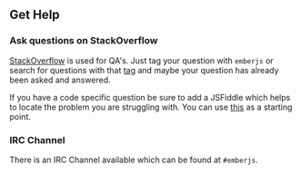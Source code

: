 ## Get Help

### Ask questions on StackOverflow

[StackOverflow](http://stackoverflow.com) is used for QA's. Just tag your question with ```emberjs``` or search for questions with that [tag](http://stackoverflow.com/questions/tagged/emberjs) and maybe your question has already been asked and answered.

If you have a code specific question be sure to add a JSFiddle which helps to locate the problem you are struggling with. You can use [this](http://jsfiddle.net/Qpkz5/) as a starting point.

### IRC Channel

There is an IRC Channel available which can be found at ```#emberjs```.